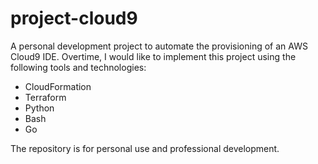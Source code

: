 # project-cloud9
A personal development project to automate the provisioning of an AWS Cloud9 IDE.  Overtime, I would like to implement this project using the following tools and technologies:
* CloudFormation
* Terraform
* Python
* Bash
* Go

The repository is for personal use and professional development.

